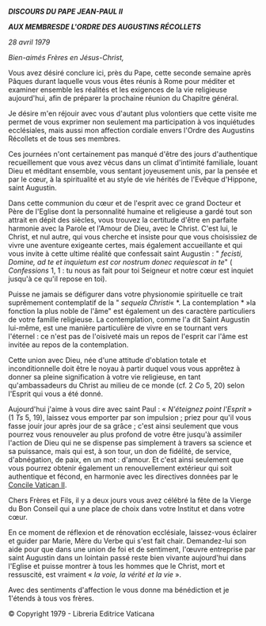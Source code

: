 ***DISCOURS DU PAPE JEAN-PAUL II***

***AUX MEMBRES******DE L'ORDRE DES AUGUSTINS RÉCOLLETS***

*28 avril 1979*

*Bien-aimés Frères en Jésus-Christ,*

Vous avez désiré conclure ici, près du Pape, cette seconde semaine après Pâques durant laquelle vous vous êtes réunis à Rome pour méditer et examiner ensemble les réalités et les exigences de la vie religieuse aujourd'hui, afin de préparer la prochaine réunion du Chapitre général.

Je désire m'en réjouir avec vous d'autant plus volontiers que cette visite me permet de vous exprimer non seulement ma participation à vos inquiétudes ecclésiales, mais aussi mon affection cordiale envers l'Ordre des Augustins Récollets et de tous ses membres.

Ces journées n'ont certainement pas manqué d'être des jours d'authentique recueillement que vous avez vécus dans un climat d'intimité familiale, louant Dieu et méditant ensemble, vous sentant joyeusement unis, par la pensée et par le cœur, à la spiritualité et au style de vie hérités de l'Evêque d'Hippone, saint Augustin.

Dans cette communion du cœur et de l'esprit avec ce grand Docteur et Père de l'Eglise dont la personnalité humaine et religieuse a gardé tout son attrait en dépit des siècles, vous trouvez la certitude d'être en parfaite harmonie avec la Parole et l'Amour de Dieu, avec le Christ. C'est lui, le Christ, et nul autre, qui vous cherche et insiste pour que vous choisissiez de vivre une aventure exigeante certes, mais également accueillante et qui vous invite à cette ultime réalité que confessait saint Augustin : " *fecisti, Domine, ad te et inquietum est cor nostrum donec requiescat in te*" ( *Confessions* 1, 1 : tu nous as fait pour toi Seigneur et notre cœur est inquiet jusqu'à ce qu'il repose en toi).

Puisse ne jamais se défigurer dans votre physionomie spirituelle ce trait suprêmement contemplatif de la " *sequela Christi*« *. La contemplation * »la fonction la plus noble de l'âme" est également un des caractère particuliers de votre famille religieuse. La contemplation, comme l'a dit Saint Augustin lui-même, est une manière particulière de vivre en se tournant vers l'éternel : ce n'est pas de l'oisiveté mais un repos de l'esprit car l'âme est invitée au repos de la contemplation.

Cette union avec Dieu, née d'une attitude d'oblation totale et inconditionnelle doit être le noyau à partir duquel vous vous apprêtez à donner sa pleine signification à votre vie religieuse, en tant qu'ambassadeurs du Christ au milieu de ce monde (cf. 2 *Co* 5, 20) selon l'Esprit qui vous a été donné.

Aujourd'hui j'aime à vous dire avec saint Paul : « *N'éteignez point l'Esprit* » (1 *Ts* 5, 19), laissez vous emporter par son impulsion ; priez pour qu'il vous fasse jouir jour après jour de sa grâce ; c'est ainsi seulement que vous pourrez vous renouveler au plus profond de votre être jusqu'à assimiler l'action de Dieu qui ne se dispense pas simplement à travers sa science et sa puissance, mais qui est, à son tour, un don de fidélité, de service, d'abnégation, de paix, en un mot : d'amour. Et c'est ainsi seulement que vous pourrez obtenir également un renouvellement extérieur qui soit authentique et fécond, en harmonie avec les directives données par le [Concile Vatican II](http://www.vatican.va/archive/hist_councils/ii_vatican_council/index_fr.htm).

Chers Frères et Fils, il y a deux jours vous avez célébré la fête de la Vierge du Bon Conseil qui a une place de choix dans votre Institut et dans votre cœur.

En ce moment de réflexion et de rénovation ecclésiale, laissez-vous éclairer et guider par Marie, Mère du Verbe qui s'est fait chair. Demandez-lui son aide pour que dans une union de foi et de sentiment, l'œuvre entreprise par saint Augustin dans un lointain passé reste bien vivante aujourd'hui dans l'Eglise et puisse montrer à tous les hommes que le Christ, mort et ressuscité, est vraiment « *la voie, la vérité et la vie* ».

Avec des sentiments d'affection le vous donne ma bénédiction et je 1'étends à tous vos frères.

© Copyright 1979 - Libreria Editrice Vaticana